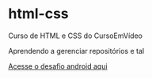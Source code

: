 # html-css
 Curso de HTML e CSS do CursoEmVídeo

Aprendendo a gerenciar repositórios e tal

<a href="https://vbrunello.github.io/html-css/desafios/d010/android.html">Acesse o desafio android aqui<a>